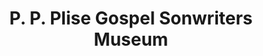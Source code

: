 ---
layout: repo
title: "P. P. Plise Gospel Sonwriters Museum"
id: 14771
permalink: repos/14771/
---